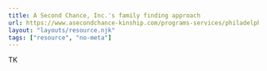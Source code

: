 ```yaml
---
title: A Second Chance, Inc.'s family finding approach
url: https://www.asecondchance-kinship.com/programs-services/philadelphia/support-services/family-finding/
layout: "layouts/resource.njk"
tags: ["resource", "no-meta"]
---
```


TK